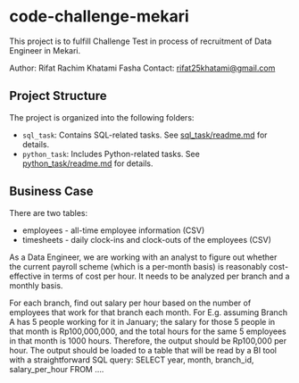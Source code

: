 # code-challenge-mekari



This project is to fulfill Challenge Test in process of recruitment of Data Engineer in Mekari.

Author: Rifat Rachim Khatami Fasha
Contact: rifat25khatami@gmail.com

## Project Structure

The project is organized into the following folders:

- `sql_task`: Contains SQL-related tasks. See [sql_task/readme.md](./sql_task/README.md) for details.
- `python_task`: Includes Python-related tasks. See [python_task/readme.md](./python_task/README.md) for details.

## Business Case
There are two tables:

- employees - all-time employee information (CSV)
- timesheets - daily clock-ins and clock-outs of the employees (CSV)

As a Data Engineer, we are working with an analyst to figure out whether the current payroll
scheme (which is a per-month basis) is reasonably cost-effective in terms of cost per hour. It
needs to be analyzed per branch and a monthly basis.

For each branch, find out salary per hour based on the number of employees that work for that
branch each month. For E.g. assuming Branch A has 5 people working for it in January; the
salary for those 5 people in that month is Rp100,000,000, and the total hours for the same 5
employees in that month is 1000 hours. Therefore, the output should be Rp100,000 per hour.
The output should be loaded to a table that will be read by a BI tool with a straightforward SQL
query: SELECT year, month, branch_id, salary_per_hour FROM ….
